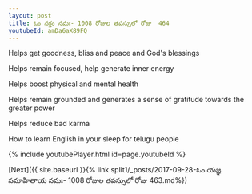 ```yaml
---
layout: post
title: ఓం నక్తం నమః- 1008 రోజుల తపస్సులో రోజు  464
youtubeId: amDa6aX89FQ
---
```

 
 
Helps get goodness, bliss and peace and God's blessings
 
Helps remain focused, help generate inner energy 
 
Helps boost physical and mental health 
 
Helps remain grounded and generates a sense of gratitude towards the greater power 
 
Helps reduce bad karma
 
How to learn English in your sleep for telugu people
 
 
 
 


{% include youtubePlayer.html id=page.youtubeId %}
 
[Next]({{ site.baseurl }}{% link split1/_posts/2017-09-28-ఓం యజ్ఞ సమాహితాయ నమః- 1008 రోజుల తపస్సులో రోజు  463.md%})
 

